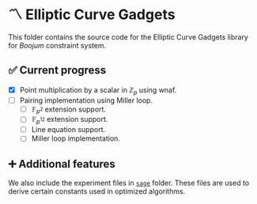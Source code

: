 # :part_alternation_mark: Elliptic Curve Gadgets

This folder contains the source code for the Elliptic Curve Gadgets library for _Boojum_ constraint system.

## :white_check_mark: Current progress

- [x] Point multiplication by a scalar in $\mathbb{Z}_p$ using wnaf.
- [ ] Pairing implementation using Miller loop.
  - [ ] $\mathbb{F}_{p^2}$ extension support.
  - [ ] $\mathbb{F}_{p^{12}}$ extension support.
  - [ ] Line equation support.
  - [ ] Miller loop implementation.

## :heavy_plus_sign: Additional features

We also include the experiment files in [`sage`](sage) folder. These files are used to derive certain constants used in optimized algorithms.
